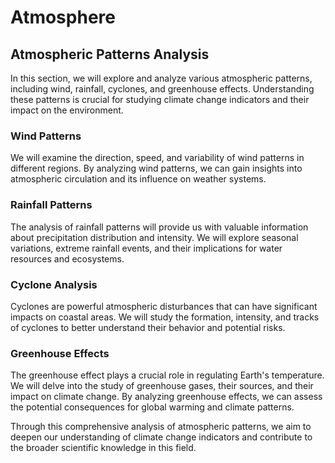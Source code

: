 # Atmosphere

## Atmospheric Patterns Analysis

In this section, we will explore and analyze various atmospheric patterns, including wind, rainfall, cyclones, and greenhouse effects. Understanding these patterns is crucial for studying climate change indicators and their impact on the environment.

### Wind Patterns

We will examine the direction, speed, and variability of wind patterns in different regions. By analyzing wind patterns, we can gain insights into atmospheric circulation and its influence on weather systems.

### Rainfall Patterns

The analysis of rainfall patterns will provide us with valuable information about precipitation distribution and intensity. We will explore seasonal variations, extreme rainfall events, and their implications for water resources and ecosystems.

### Cyclone Analysis

Cyclones are powerful atmospheric disturbances that can have significant impacts on coastal areas. We will study the formation, intensity, and tracks of cyclones to better understand their behavior and potential risks.

### Greenhouse Effects

The greenhouse effect plays a crucial role in regulating Earth's temperature. We will delve into the study of greenhouse gases, their sources, and their impact on climate change. By analyzing greenhouse effects, we can assess the potential consequences for global warming and climate patterns.

Through this comprehensive analysis of atmospheric patterns, we aim to deepen our understanding of climate change indicators and contribute to the broader scientific knowledge in this field.
